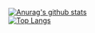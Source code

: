 <!-- inside body, where you want to create the card -->
<div class="repo-card" data-repo="JW5123/repository"></div>

<!-- NEW: for dark theme just set data-theme attribute -->
<div class="repo-card" data-repo="JW5123/repository" data-theme="dark-theme"></div>

[![Anurag's github stats](https://github-readme-stats.vercel.app/api?username=JW5123&theme=gruvbox)](https://github.com/JW5123/github-readme-stats)  
[![Top Langs](https://github-readme-stats.vercel.app/api/top-langs/?username=JW5123&layout=compact&theme=gruvbox)](https://github.com/JW5123/github-readme-stats)

